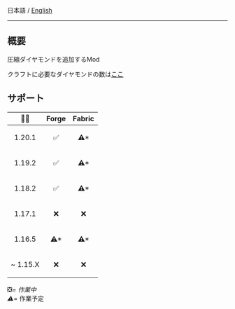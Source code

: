 日本語 / [English](https://github.com/Torikun9971/Compressed_Diamond_Mod/blob/Forge-1.19.2/lang/en_us/README.md)

- ---

## 概要

圧縮ダイヤモンドを追加するMod

クラフトに必要なダイヤモンドの数は[ここ](https://github.com/Torikun9971/Compressed_Diamond_Mod/blob/Forge-1.19.2/COMPRESSION_TABLE.md)

## サポート

| 🌈💎                      | Forge                | Fabric               |
|---------------------------|----------------------|----------------------|
| <p align="center">1.20.1  | <p align="center">✅  | <p align="center">⚠* |
| <p align="center">1.19.2  | <p align="center">✅  | <p align="center">⚠* |
| <p align="center">1.18.2  | <p align="center">✅  | <p align="center">⚠* |
| <p align="center">1.17.1  | <p align="center">❌  | <p align="center">❌  |
| <p align="center">1.16.5  | <p align="center">⚠* | <p align="center">⚠* |
| <p align="right">~ 1.15.X | <p align="center">❌  | <p align="center">❌  |

❎*= 作業中  
⚠*= 作業予定